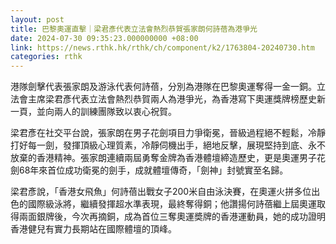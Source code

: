 ```yaml
---
layout: post
title: 巴黎奧運直擊｜梁君彥代表立法會熱烈恭賀張家朗何詩蓓為港爭光
date: 2024-07-30 09:35:23.000000000 +08:00
link: https://news.rthk.hk/rthk/ch/component/k2/1763804-20240730.htm
categories: rthk
---
```


港隊劍擊代表張家朗及游泳代表何詩蓓，分別為港隊在巴黎奧運奪得一金一銅。立法會主席梁君彥代表立法會熱烈恭賀兩人為港爭光，為香港寫下奧運獎牌榜歷史新一頁，並向兩人的訓練團隊致以衷心祝賀。

梁君彥在社交平台說，張家朗在男子花劍項目力爭衛冕，晉級過程絕不輕鬆，冷靜打好每一劍，發揮頂級心理質素，冷靜伺機出手，絕地反擊，展現堅持到底、永不放棄的香港精神。張家朗連續兩屆勇奪金牌為香港體壇締造歷史，更是奧運男子花劍68年來首位成功衛冕的劍手，成就體壇傳奇，「劍神」封號實至名歸。

梁君彥說，「香港女飛魚」何詩蓓出戰女子200米自由泳決賽，在奧運火拼多位出色的國際級泳將，繼續發揮超水準表現，最終奪得銅；他讚揚何詩蓓繼上屆奧運取得兩面銀牌後，今次再摘銅，成為首位三奪奧運奬牌的香港運動員，她的成功證明香港健兒有實力長期站在國際體壇的頂峰。
